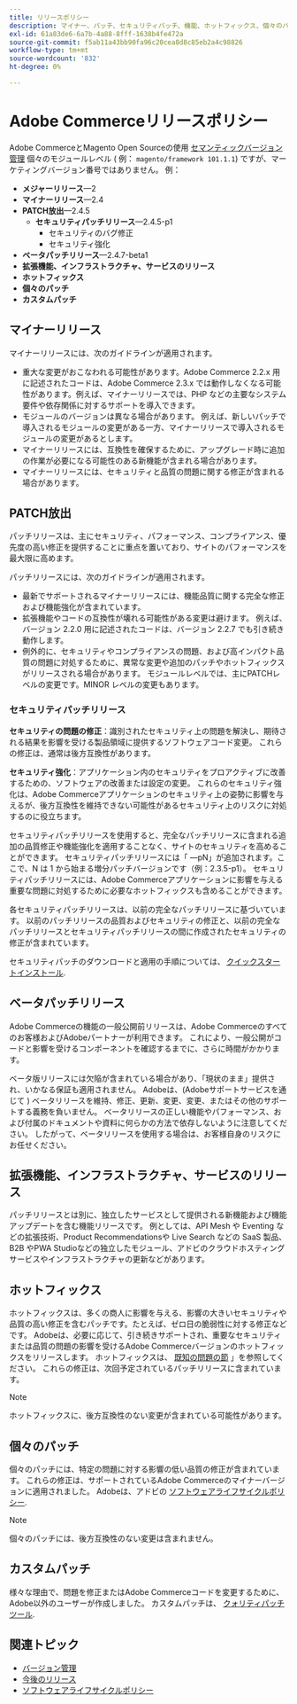 ```yaml
---
title: リリースポリシー
description: マイナー、パッチ、セキュリティパッチ、機能、ホットフィックス、個々のパッチ、カスタムパッチなど、様々な種類のAdobe Commerceリリースについて説明します。
exl-id: 61a83de6-6a7b-4a88-8fff-1638b4fe472a
source-git-commit: f5ab11a43bb90fa96c20cea8d8c85eb2a4c98826
workflow-type: tm+mt
source-wordcount: '832'
ht-degree: 0%

---
```


# Adobe Commerceリリースポリシー

Adobe CommerceとMagento Open Sourceの使用 [セマンティックバージョン管理](https://semver.org/) 個々のモジュールレベル ( 例： `magento/framework 101.1.1`) ですが、マーケティングバージョン番号ではありません。 例：

- **メジャーリリース**—2
- **マイナーリリース**—2.4
- **PATCH放出**—2.4.5
   - **セキュリティパッチリリース**—2.4.5-p1
      - セキュリティのバグ修正
      - セキュリティ強化
- **ベータパッチリリース**—2.4.7-beta1
- **拡張機能、インフラストラクチャ、サービスのリリース**
- **ホットフィックス**
- **個々のパッチ**
- **カスタムパッチ**

## マイナーリリース

マイナーリリースには、次のガイドラインが適用されます。

- 重大な変更がおこなわれる可能性があります。Adobe Commerce 2.2.x 用に記述されたコードは、Adobe Commerce 2.3.x では動作しなくなる可能性があります。例えば、マイナーリリースでは、PHP などの主要なシステム要件や依存関係に対するサポートを導入できます。
- モジュールのバージョンは異なる場合があります。 例えば、新しいパッチで導入されるモジュールの変更がある一方、マイナーリリースで導入されるモジュールの変更があるとします。
- マイナーリリースには、互換性を確保するために、アップグレード時に追加の作業が必要になる可能性のある新機能が含まれる場合があります。
- マイナーリリースには、セキュリティと品質の問題に関する修正が含まれる場合があります。

## PATCH放出

パッチリリースは、主にセキュリティ、パフォーマンス、コンプライアンス、優先度の高い修正を提供することに重点を置いており、サイトのパフォーマンスを最大限に高めます。

パッチリリースには、次のガイドラインが適用されます。

- 最新でサポートされるマイナーリリースには、機能品質に関する完全な修正および機能強化が含まれています。
- 拡張機能やコードの互換性が壊れる可能性がある変更は避けます。 例えば、バージョン 2.2.0 用に記述されたコードは、バージョン 2.2.7 でも引き続き動作します。
- 例外的に、セキュリティやコンプライアンスの問題、および高インパクト品質の問題に対処するために、異常な変更や追加のパッチやホットフィックスがリリースされる場合があります。 モジュールレベルでは、主にPATCHレベルの変更です。MINOR レベルの変更もあります。

### セキュリティパッチリリース

**セキュリティの問題の修正**：識別されたセキュリティ上の問題を解決し、期待される結果を影響を受ける製品領域に提供するソフトウェアコード変更。 これらの修正は、通常は後方互換性があります。

**セキュリティ強化**：アプリケーション内のセキュリティをプロアクティブに改善するための、ソフトウェアの改善または設定の変更。 これらのセキュリティ強化は、Adobe Commerceアプリケーションのセキュリティ上の姿勢に影響を与えるが、後方互換性を維持できない可能性があるセキュリティ上のリスクに対処するのに役立ちます。

セキュリティパッチリリースを使用すると、完全なパッチリリースに含まれる追加の品質修正や機能強化を適用することなく、サイトのセキュリティを高めることができます。 セキュリティパッチリリースには「 —pN」が追加されます。ここで、N は 1 から始まる増分パッチバージョンです（例：2.3.5-p1）。 セキュリティパッチリリースには、Adobe Commerceアプリケーションに影響を与える重要な問題に対処するために必要なホットフィックスも含めることができます。

各セキュリティパッチリリースは、以前の完全なパッチリリースに基づいています。 以前のパッチリリースの品質およびセキュリティの修正と、以前の完全なパッチリリースとセキュリティパッチリリースの間に作成されたセキュリティの修正が含まれています。

セキュリティパッチのダウンロードと適用の手順については、 [クイックスタートインストール](../installation/composer.md#example---security-patch).

## ベータパッチリリース

Adobe Commerceの機能の一般公開前リリースは、Adobe Commerceのすべてのお客様およびAdobeパートナーが利用できます。 これにより、一般公開がコードと影響を受けるコンポーネントを確認するまでに、さらに時間がかかります。

ベータ版リリースには欠陥が含まれている場合があり、「現状のまま」提供され、いかなる保証も適用されません。 Adobeは、(Adobeサポートサービスを通じて ) ベータリリースを維持、修正、更新、変更、変更、またはその他のサポートする義務を負いません。 ベータリリースの正しい機能やパフォーマンス、および付属のドキュメントや資料に何らかの方法で依存しないように注意してください。 したがって、ベータリリースを使用する場合は、お客様自身のリスクにお任せください。

## 拡張機能、インフラストラクチャ、サービスのリリース

パッチリリースとは別に、独立したサービスとして提供される新機能および機能アップデートを含む機能リリースです。 例としては、API Mesh や Eventing などの拡張技術、Product Recommendationsや Live Search などの SaaS 製品、B2B やPWA Studioなどの独立したモジュール、アドビのクラウドホスティングサービスやインフラストラクチャの更新などがあります。

## ホットフィックス

ホットフィックスは、多くの商人に影響を与える、影響の大きいセキュリティや品質の高い修正を含むパッチです。たとえば、ゼロ日の脆弱性に対する修正などです。 Adobeは、必要に応じて、引き続きサポートされ、重要なセキュリティまたは品質の問題の影響を受けるAdobe Commerceバージョンのホットフィックスをリリースします。 ホットフィックスは、 [既知の問題の節](https://support.magento.com/hc/en-us/sections/360003869892-Known-issues-patches-attached-) 」を参照してください。 これらの修正は、次回予定されているパッチリリースに含まれています。

>[!NOTE]
>
>ホットフィックスに、後方互換性のない変更が含まれている可能性があります。

## 個々のパッチ

個々のパッチには、特定の問題に対する影響の低い品質の修正が含まれています。 これらの修正は、サポートされているAdobe Commerceのマイナーバージョンに適用されました。 Adobeは、アドビの [ソフトウェアライフサイクルポリシー](https://www.adobe.com/content/dam/cc/en/legal/terms/enterprise/pdfs/Adobe-Commerce-Software-Lifecycle-Policy.pdf).

>[!NOTE]
>
>個々のパッチには、後方互換性のない変更は含まれません。

## カスタムパッチ

様々な理由で、問題を修正またはAdobe Commerceコードを変更するために、Adobe以外のユーザーが作成しました。 カスタムパッチは、 [クォリティパッチツール](https://experienceleague.adobe.com/docs/commerce-operations/tools/quality-patches-tool/usage.html).

## 関連トピック

- [バージョン管理](https://developer.adobe.com/commerce/php/development/versioning/)
- [今後のリリース](schedule.md)
- [ソフトウェアライフサイクルポリシー](https://www.adobe.com/content/dam/cc/en/legal/terms/enterprise/pdfs/Adobe-Commerce-Software-Lifecycle-Policy.pdf)
